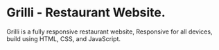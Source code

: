 
# Grilli - Restaurant Website.


Grilli is a fully responsive restaurant website,
Responsive for all devices, build using HTML, CSS, and JavaScript.


